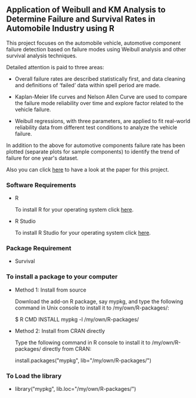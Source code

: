 
## Application of Weibull and KM Analysis to Determine Failure and Survival Rates in Automobile Industry using R

This project focuses on the automobile vehicle, automotive component failure detection based on failure modes using Weibull analysis and
other survival analysis techniques. 

Detailed attention is paid to three areas: 

- Overall failure rates are described statistically first, and data cleaning and definitions of ‘failed’ data within spell period are made.

- Kaplan-Meier life curves and Nelson Allen Curve are used to compare the failure mode reliability over time and explore factor related to the vehicle failure.

- Weibull regressions, with three parameters, are applied to fit real-world reliability data from different test conditions to analyze the vehicle failure.

In addition to the above for automotive components failure rate has been plotted (separate plots for sample components) to identify the trend of failure for one year's dataset.

Also you can click [here](https://github.com/nirbhayph/Model-for-Failure-and-Survival-analysis-in-Automobile-Industry-using-R/blob/master/Paper/Paper.pdf) to have a look at the paper for this project.

### Software Requirements

- R

  To install R for your operating system click [here](https://cran.rstudio.com/).
  
- R Studio 
  
  To install R Studio for your operating system click [here](https://www.rstudio.com/products/rstudio/download/).
  
### Package Requirement

- Survival

### To install a package to your computer

- Method 1: Install from source

  Download the add-on R package, say mypkg, and type the following command in Unix console to install it to /my/own/R-packages/:

  $ R CMD INSTALL mypkg -l /my/own/R-packages/

- Method 2: Install from CRAN directly

  Type the following command in R console to install it to /my/own/R-packages/ directly from CRAN:

  install.packages("mypkg", lib="/my/own/R-packages/") 

### To Load the library

- library("mypkg", lib.loc="/my/own/R-packages/")
